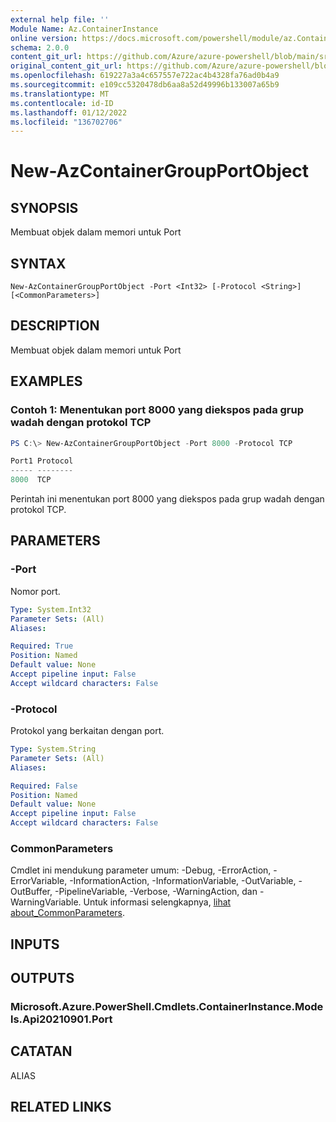 ```yaml
---
external help file: ''
Module Name: Az.ContainerInstance
online version: https://docs.microsoft.com/powershell/module/az.ContainerInstance/new-AzContainerGroupPortObject
schema: 2.0.0
content_git_url: https://github.com/Azure/azure-powershell/blob/main/src/ContainerInstance/help/New-AzContainerGroupPortObject.md
original_content_git_url: https://github.com/Azure/azure-powershell/blob/main/src/ContainerInstance/help/New-AzContainerGroupPortObject.md
ms.openlocfilehash: 619227a3a4c657557e722ac4b4328fa76ad0b4a9
ms.sourcegitcommit: e109cc5320478db6aa8a52d49996b133007a65b9
ms.translationtype: MT
ms.contentlocale: id-ID
ms.lasthandoff: 01/12/2022
ms.locfileid: "136702706"
---
```

# New-AzContainerGroupPortObject

## SYNOPSIS
Membuat objek dalam memori untuk Port

## SYNTAX

```
New-AzContainerGroupPortObject -Port <Int32> [-Protocol <String>] [<CommonParameters>]
```

## DESCRIPTION
Membuat objek dalam memori untuk Port

## EXAMPLES

### Contoh 1: Menentukan port 8000 yang diekspos pada grup wadah dengan protokol TCP
```powershell
PS C:\> New-AzContainerGroupPortObject -Port 8000 -Protocol TCP

Port1 Protocol
----- --------
8000  TCP
```

Perintah ini menentukan port 8000 yang diekspos pada grup wadah dengan protokol TCP.

## PARAMETERS

### -Port
Nomor port.

```yaml
Type: System.Int32
Parameter Sets: (All)
Aliases:

Required: True
Position: Named
Default value: None
Accept pipeline input: False
Accept wildcard characters: False
```

### -Protocol
Protokol yang berkaitan dengan port.

```yaml
Type: System.String
Parameter Sets: (All)
Aliases:

Required: False
Position: Named
Default value: None
Accept pipeline input: False
Accept wildcard characters: False
```

### CommonParameters
Cmdlet ini mendukung parameter umum: -Debug, -ErrorAction, -ErrorVariable, -InformationAction, -InformationVariable, -OutVariable, -OutBuffer, -PipelineVariable, -Verbose, -WarningAction, dan -WarningVariable. Untuk informasi selengkapnya, [lihat about_CommonParameters](http://go.microsoft.com/fwlink/?LinkID=113216).

## INPUTS

## OUTPUTS

### Microsoft.Azure.PowerShell.Cmdlets.ContainerInstance.Models.Api20210901.Port

## CATATAN

ALIAS

## RELATED LINKS

